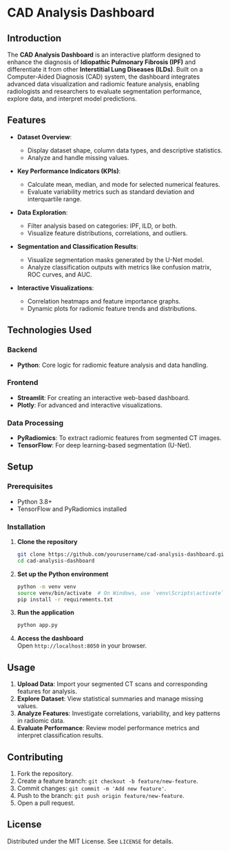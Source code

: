 # CAD Analysis Dashboard  

## Introduction  

The **CAD Analysis Dashboard** is an interactive platform designed to enhance the diagnosis of **Idiopathic Pulmonary Fibrosis (IPF)** and differentiate it from other **Interstitial Lung Diseases (ILDs)**. Built on a Computer-Aided Diagnosis (CAD) system, the dashboard integrates advanced data visualization and radiomic feature analysis, enabling radiologists and researchers to evaluate segmentation performance, explore data, and interpret model predictions.  

## Features  

- **Dataset Overview**:  
  - Display dataset shape, column data types, and descriptive statistics.  
  - Analyze and handle missing values.  

- **Key Performance Indicators (KPIs)**:  
  - Calculate mean, median, and mode for selected numerical features.  
  - Evaluate variability metrics such as standard deviation and interquartile range.  

- **Data Exploration**:  
  - Filter analysis based on categories: IPF, ILD, or both.  
  - Visualize feature distributions, correlations, and outliers.  

- **Segmentation and Classification Results**:  
  - Visualize segmentation masks generated by the U-Net model.  
  - Analyze classification outputs with metrics like confusion matrix, ROC curves, and AUC.  

- **Interactive Visualizations**:  
  - Correlation heatmaps and feature importance graphs.  
  - Dynamic plots for radiomic feature trends and distributions.  

## Technologies Used  

### Backend   
- **Python**: Core logic for radiomic feature analysis and data handling.  

### Frontend  
- **Streamlit**: For creating an interactive web-based dashboard.  
- **Plotly**: For advanced and interactive visualizations.  

### Data Processing  
- **PyRadiomics**: To extract radiomic features from segmented CT images.  
- **TensorFlow**: For deep learning-based segmentation (U-Net).  

## Setup  

### Prerequisites  
- Python 3.8+  
- TensorFlow and PyRadiomics installed  

### Installation  

1. **Clone the repository**  
   ```bash  
   git clone https://github.com/yourusername/cad-analysis-dashboard.git  
   cd cad-analysis-dashboard  
   ```  

2. **Set up the Python environment**  
   ```bash  
   python -m venv venv  
   source venv/bin/activate  # On Windows, use `venv\Scripts\activate`  
   pip install -r requirements.txt  
   ```  

3. **Run the application**  
   ```bash  
   python app.py  
   ```  

4. **Access the dashboard**  
   Open `http://localhost:8050` in your browser.  

## Usage  

1. **Upload Data**: Import your segmented CT scans and corresponding features for analysis.  
2. **Explore Dataset**: View statistical summaries and manage missing values.  
3. **Analyze Features**: Investigate correlations, variability, and key patterns in radiomic data.  
4. **Evaluate Performance**: Review model performance metrics and interpret classification results.  

## Contributing  

1. Fork the repository.  
2. Create a feature branch: `git checkout -b feature/new-feature`.  
3. Commit changes: `git commit -m 'Add new feature'`.  
4. Push to the branch: `git push origin feature/new-feature`.  
5. Open a pull request.  

## License  

Distributed under the MIT License. See `LICENSE` for details.  
